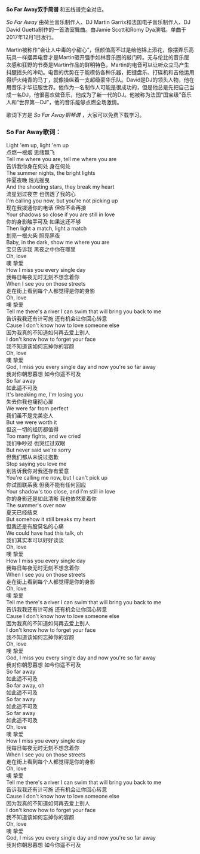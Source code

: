 

**So Far Away双手简谱** 和五线谱完全对应。

_So Far Away_ 由荷兰音乐制作人、DJ Martin Garrix和法国电子音乐制作人、DJ David
Guetta制作的一首浩室舞曲。由Jamie Scott和Romy Dya演唱。单曲于 2017年12月1日发行。

Martin被称作“会让人中毒的小甜心”，但颜值高不过是给他锦上添花，像摆弄乐高玩具一样摆弄电音才是Martin砸开强手如林音乐圈的敲门砖。无与伦比的音乐层次感和狂野的节奏是Martin作品的鲜明特色，Martin的电音可以让听众立马产生抖腿摇头的冲动。电音的优势在于能模仿各种乐器，把键盘乐、打碟机和吉他运用得炉火纯青的马丁，就像操纵着一支超级豪华乐队。David是DJ的领头人物，他在用音乐才华征服世界。他作为一名制作人可能是很成功的，但是他总是先把自己当成一名DJ，他很喜欢做音乐，他成为了新一代的DJ。他被称为法国“国宝级”音乐人和“世界第一DJ”，他的音乐能够点燃全场激情。

歌词下方是 _So Far Away钢琴谱_ ，大家可以免费下载学习。

### So Far Away歌词：

Light 'em up, light 'em up  
点燃一根烟 思绪飘飞  
Tell me where you are, tell me where you are  
告诉我你身在何处 身在何处  
The summer nights, the bright lights  
仲夏夜晚 烛光摇曳  
And the shooting stars, they break my heart  
流星划过夜空 也伤透了我的心  
I'm calling you now, but you're not picking up  
现在我拨通你的电话 但你不会再接  
Your shadows so close if you are still in love  
你的身影触手可及 如果这还不够  
Then light a match, light a match  
划亮一根火柴 照亮黑夜  
Baby, in the dark, show me where you are  
宝贝告诉我 黑夜之中你在哪里  
Oh, love  
噢 挚爱  
How I miss you every single day  
我每日每夜无时无刻不想念着你  
When I see you on those streets  
走在街上看到每个人都觉得是你的身影  
Oh, love  
噢 挚爱  
Tell me there's a river I can swim that will bring you back to me  
告诉我我还有计可施 还有机会让你回心转意  
Cause I don't know how to love someone else  
因为我真的不知道如何再去爱上别人  
I don't know how to forget your face  
我不知道该如何忘掉你的容颜  
Oh, love  
噢 挚爱  
God, I miss you every single day and now you're so far away  
我对你朝思暮想 如今你遥不可及  
So far away  
如此遥不可及  
It's breaking me, I'm losing you  
失去你我也痛彻心扉  
We were far from perfect  
我们虽不是完美恋人  
But we were worth it  
但这一切的经历都值得  
Too many fights, and we cried  
我们争吵过 也哭红过双眼  
But never said we're sorry  
但我们都从未说过抱歉  
Stop saying you love me  
别告诉我你对我还存有爱意  
You're calling me now, but I can't pick up  
你试图联系我 但我不能有任何回应  
Your shadow's too close, and I'm still in love  
你的身影还是如此清晰 我也依然爱着你  
The summer's over now  
夏天已经结束  
But somehow it still breaks my heart  
但我还是有股莫名的心痛  
We could have had this talk, oh  
我们其实本可以好好谈谈  
Oh, love  
噢 挚爱  
How I miss you every single day  
我每日每夜无时无刻不想念着你  
When I see you on those streets  
走在街上看到每个人都觉得是你的身影  
Oh, love  
噢 挚爱  
Tell me there's a river I can swim that will bring you back to me  
告诉我我还有计可施 还有机会让你回心转意  
Cause I don't know how to love someone else  
因为我真的不知道如何再去爱上别人  
I don't know how to forget your face  
我不知道该如何忘掉你的容颜  
Oh, love  
噢 挚爱  
God, I miss you every single day and now you're so far away  
我对你朝思暮想 如今你遥不可及  
So far away  
如此遥不可及  
So far away, oh  
如此遥不可及  
So far away  
如此遥不可及  
So far away  
如此遥不可及  
Oh, love  
噢 挚爱  
How I miss you every single day  
我每日每夜无时无刻不想念着你  
When I see you on those streets  
走在街上看到每个人都觉得是你的身影  
Oh, love  
噢 挚爱  
Tell me there's a river I can swim that will bring you back to me  
告诉我我还有计可施 还有机会让你回心转意  
Cause I don't know how to love someone else  
因为我真的不知道如何再去爱上别人  
I don't know how to forget your face  
我不知道该如何忘掉你的容颜  
Oh, love  
噢 挚爱  
God, I miss you every single day and now you're so far away  
我对你朝思暮想 如今你遥不可及

